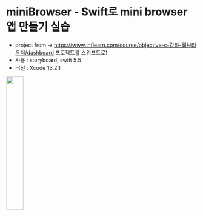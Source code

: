 # miniBrowser - Swift로 mini browser 앱 만들기 실습

+ project from -> https://www.inflearn.com/course/objective-c-강좌-웹브라우저/dashboard 프로젝트를 스위프트로!
+ 사용 : storyboard, swift 5.5
+ 버전 : Xcode 13.2.1

<img width="30%" src="https://user-images.githubusercontent.com/94026712/149887274-a9357709-f7ad-4d9d-ad07-b70177d45a23.png"/>

